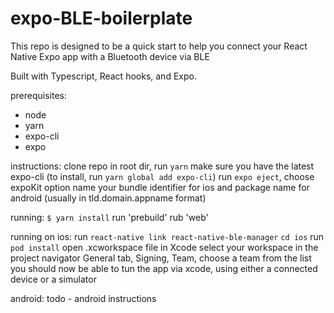 # expo-BLE-boilerplate

This repo is designed to be a quick start to help you connect your React Native Expo app with a Bluetooth device via BLE

Built with Typescript, React hooks, and Expo.

prerequisites:
 - node
 - yarn
 - expo-cli
 - expo

instructions:
clone repo
in root dir, run `yarn`
make sure you have the latest expo-cli (to install, run `yarn global add expo-cli`)
run `expo eject`, choose expoKit option
name your bundle identifier for ios and package name for android (usually in tld.domain.appname format)

running:
`$ yarn install`
run 'prebuild'
rub 'web'


running on ios:
run `react-native link react-native-ble-manager`
`cd ios`
run `pod install`
open .xcworkspace file in Xcode
select your workspace in the project navigator
General tab, Signing, Team, choose a team from the list
you should now be able to tun the app via xcode, using either a connected device or a simulator

android:
todo - android instructions